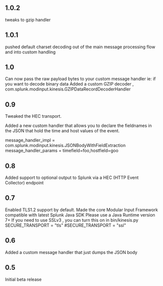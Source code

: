 1.0.2
-----
tweaks to gzip handler


1.0.1
-----
pushed default charset decoding out of the main message processing flow and into custom handling

1.0
---
Can now pass the raw payload bytes to your custom message handler ie: if you want to decode binary data
Added a custom GZIP decoder , com.splunk.modinput.kinesis.GZIPDataRecordDecoderHandler

0.9
---
Tweaked the HEC transport.

Added a new custom handler that allows you to declare the fieldnames in the JSON that hold the time and host values of the event.

message_handler_impl = com.splunk.modinput.kinesis.JSONBodyWithFieldExtraction
message_handler_params = timefield=foo,hostfield=goo


0.8
---
Added support to optional output to Splunk via a HEC (HTTP Event Collector) endpoint

0.7
----
Enabled TLS1.2 support by default.
Made the  core Modular Input Framework compatible with latest Splunk Java SDK
Please use a Java Runtime version 7+
If you need to use SSLv3 , you can turn this on in bin/kinesis.py
SECURE_TRANSPORT = "tls"
#SECURE_TRANSPORT = "ssl"

0.6
-----
Added a custom message handler that just dumps the JSON body

0.5
-----
Initial beta release

